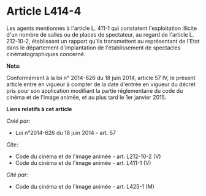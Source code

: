 # Article L414-4

Les agents mentionnés à l'article L. 411-1 qui constatent l'exploitation illicite d'un nombre de salles ou de places de
spectateur, au regard de l'article L. 212-10-2, établissent un rapport qu'ils transmettent au représentant de l'Etat dans le
département d'implantation de l'établissement de spectacles cinématographiques concerné.

**Nota:**

Conformément à la loi n° 2014-626 du 18 juin 2014, article 57 IV, le présent article entre en vigueur à compter de la date
d'entrée en vigueur du décret pris pour son application modifiant la partie réglementaire du code du cinéma et de l'image
animée, et au plus tard le 1er janvier 2015.

**Liens relatifs à cet article**

_Créé par_:

  - Loi n°2014-626 du 18 juin 2014 - art. 57

_Cite_:

  - Code du cinéma et de l'image animée - art. L212-10-2 (V)
  - Code du cinéma et de l'image animée - art. L411-1 (V)

_Cité par_:

  - Code du cinéma et de l'image animée - art. L425-1 (M)

